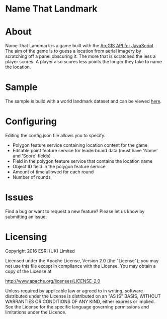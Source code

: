 # **Name That Landmark**

# About

Name That Landmark is a game built with the [ArcGIS API for JavaScript](https://developers.arcgis.com/javascript/). The aim of the game is to guess a location from aerial imagery by scratching off a panel obscuring it. The more that is scratched the less a player scores. A player also scores less points the longer they take to name the location.

# Sample
The sample is build with a world landmark dataset and can be viewed [here](http://apps.esriuk.com/app/ScratchMapGame/4/view/11cc7e9fb5ba456295ef9db727d83647/index.html#).

# Configuring
Editing the config.json file allows you to specify:
- Polygon feature service containing location content for the game
- Editable point feature service for leaderboard data (must have 'Name' and 'Score' fields)
- Field in the polygon feature service that contains the location name
- Object ID field in the polygon feature service
- Amount of time allowed for each round
- Number of rounds

# Issues

Find a bug or want to request a new feature? Please let us know by submitting an issue.

# Licensing

Copyright 2016 ESRI (UK) Limited

Licensed under the Apache License, Version 2.0 (the "License"); you may not use this file except in compliance with the License. You may obtain a copy of the License at

http://www.apache.org/licenses/LICENSE-2.0

Unless required by applicable law or agreed to in writing, software distributed under the License is distributed on an "AS IS" BASIS, WITHOUT WARRANTIES OR CONDITIONS OF ANY KIND, either express or implied. See the License for the specific language governing permissions and limitations under the Licence.
